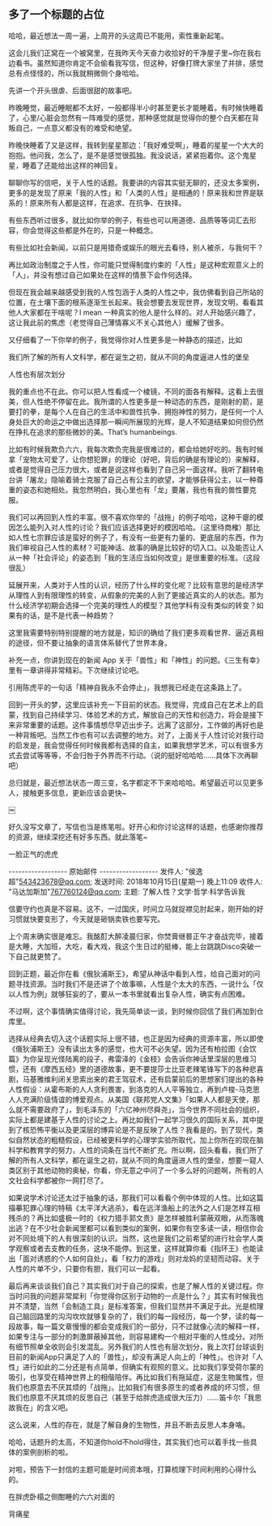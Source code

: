 ## 多了一个标题的占位
哈哈，最近想法一周一遍，上周开的头这周已不能用，索性重新起笔。

这会儿我们正窝在一个被窝里，在我昨天今天奋力收拾好的干净屋子里~你在我右边看书。虽然知道你肯定不会偷看我写信，但这种，好像打牌大家坐了并排，感觉总有点怪怪的，所以我就稍微侧个身哈哈。

先讲一个开头很虐、后面很甜的故事吧。

昨晚睡觉，最近睡眠都不太好，一般都得半小时甚至更长才能睡着。有时候快睡着了，心里/心脏会忽然有一阵难受的感觉，那种感觉就是觉得你的整个白天都在背叛自己，一点意义都没有的难受和绝望。

昨晚快睡着了又是这样，我转到星星那边：「我好难受啊」，睡着的星星一个大大的抱抱。他问我，怎么了，是不是感觉很孤独。我没说话，紧紧抱着你。这个鬼星星，睡着了还能给出这样的神回复。

聊聊你写的信吧，关于人性的话题。我要讲的内容其实挺无聊的，还没太多案例，更多的是发现了原来「我的人性」和「人类的人性」是相通的！原来我和世界是联系的！原来所有人都是这样，在追求、在抗争、在抉择。

有些东西听过很多，就比如你举的例子，有些也可以用道德、品质等等词汇去形容，你会觉得这些都是外在的，只是一种概念。

有些比如社会新闻，以前只是用猎奇或娱乐的眼光去看待，别人被杀，与我何干？

再比如政治制度之于人性，你可能只觉得制度约束的「人性」是这种宏观意义上的「人」，并没有想过自己如果处在这样的情景下会作何选择。

但现在我会越来越感受到我的人性包涵于人类的人性之中，我仿佛看到自己所站的位置，在土壤下面的根系逐渐生长起来。我会想要去发现世界，发现文明，看看其他人大家都在干啥呢？I mean 一种真实的他人是什么样的。对人开始感兴趣了，这让我此前的焦虑（老觉得自己薄情寡义不关心其他人）缓解了很多。

又仔细看了一下你举的例子，我觉得你对人性更多是一种静态的描述，比如

我们所了解的所有人文科学，都在诞生之初，就从不同的角度逼进人性的堡垒

人性也有层次划分

我的重点也不在此。你可以把人性看成一个棱镜，不同的面各有解释。这看上去很美，但人性绝不停留在此。我所谓的人性更多是一种动态的东西，是刚射的箭，是要打的拳，是每个人在自己的生活中和兽性抗争、拥抱神性的努力，是任何一个人身处巨大的命运之中做出选择那一瞬间所展现的光辉，是人不知道结果如何但仍然在挣扎在追求的那些微妙的美。That’s humanbeings.

比如有时候我欺负六六，我每次欺负完我是很难过的，都会给她好吃的。我有时候拿「宠物太可爱了，让你想犯罪」的理论（好吧，背后的确是有理论的）来解释，或者是觉得自己压力很大，或者是说这样也看到了自己另一面这样。我听了翻转电台讲「屠龙」隐喻着骑士克服了自己占有公主的欲望，才能够获得公主，以一种尊重的姿态和她相处。我忽然明白，我心里也有「龙」要屠，我也有我的兽性要克服。

我们可以再回到人性的丰富。很不喜欢你举的「战拖」的例子哈哈，这种干瘪的模因怎么能列入对人性的讨论？我们应该选择更好的模因哈哈。（这里待商榷）那比如人性七宗罪应该是蛮好的例子了，有没有一些更有力量的、更底层的东西，作为我们审视自己人性的素材？可能神话、故事的确是比较好的切入口。以及能否让人从一种「社会评论」的姿态到「我的生活应当如何改变」是很重要的标准。（这段很乱）

延展开来，人类对于人性的认识，经历了什么样的变化呢？比较有意思的是经济学从理性人到有限理性的转变，从假象的完美的人到了更接近真实的人的状态。那为什么经济学初期会选择一个完美的理性人的模型？其他学科有没有类似的转变？如果有的话，是不是代表一种趋势？

这里我需要特别特别提醒的地方就是，知识的确给了我们更多观看世界、逼近真相的途径，但不要让抽象的语言体系替代了世界本身。

补充一点，你讲到现在的新闻 App 关于「兽性」和「神性」的问题。《三生有幸》里有一章讲得非常精彩。下次继续讨论吧。

引用陈虎平的一句话「精神自我永不会停止」，我想我已经走在这条路上了。

回到一开头的梦，这里应该补充一下目前的状态。我觉得，完成自己在艺术上的启蒙，找到自己持续学习、体验艺术的方式，解放自己的天性和创造力，将会是接下来非常重要的话题。这件事情想尽早迈出步子。远离了这部分，工作做的再好也是一种背叛吧。当然工作也有可以去调整的地方。对了，上面关于人性讨论对我行动的启发是，我会觉得任何时候我都有选择的自主，如果我想学艺术，可以有很多方式去尝试等等等，不会归咎于外界而不行动。（说的挺好哈哈哈……具体下次再聊吧）

总归就是，最近想法状态一周三变，名字都定不下来哈哈哈。希望最近可以见更多人，接触更多信息，更新应该会更快~

￼

好久没写文章了，写信也当是练笔啦。好开心和你讨论这样的话题，也感谢你推荐的资源，继续深挖还有好多东西。就此落笔~

一脸正气的虎虎







------------------ 原始邮件 ------------------
发件人: "侯逸超"<543423678@qq.com>;
发送时间: 2018年10月15日(星期一) 晚上11:09
收件人: "马达加斯加"<767760124@qq.com>;
主题:  了解人性？文学·哲学·科学告诉我

信要守约也真是不容易。这不，一过国庆，时间立马就捉襟见肘起来，刚开始的好习惯就快要变形了，今天就是砸锅卖铁也要写完。

上个周末确实很是难忘。我酩酊大醉凌晨归家，你焚膏继晷正午才奋战完毕，接着是大睡，大加班，大吃，看大戏，我这个生日过的挺棒，能上台跳跳Disco突破一下自己就更赞了。

回到正题，最近你在看《俄狄浦斯王》，希望从神话中看到人性，给自己面对的问题寻找资源。当时我们不是还讲了个故事嘛，人性是个太大的东西，一说什么「仅以人性为例」就够狂妄的了，要从一本书里就看出复杂人性，确实有点困难。

不过啊，这个事情确实值得讨论，我先简单谈一谈，到时候你回信了我们再加到仓库里。

选择从经典去切入这个话题实际上很不错，也正是因为经典的资源丰富，所以即使《俄狄浦斯王》没有读出太多的感觉，也大可不必失望。因为还有柏拉图《会饮篇》为你呈现光怪陆离的段子，弗雷泽的《金枝》会告诉你神话里深层的思维习惯，还有《摩西五经》里的道德故事，更不要提莎士比亚老辣笔锋写下的各种悲喜剧，马基雅维利闭关思索出来的君王驾驭术，还有启蒙前后的思想家们提出的各种人性假设：从霍布斯的人人贪利畏害，到洛克的人人平等独立，再到卢梭-马克思人人充满阶级情谊的博爱观点。从美国《联邦党人文集》「如果人人都是天使，那么就不需要政府了」，到毛泽东的「六亿神州尽舜尧」，当今世界不同社会的组织，实际上都是建基于人性的讨论之上。再比如我们一起学习很久的国际关系，其中提到了核恐怖平衡以及更深层的博弈论是不是反映了人性？我看是的。到了现代，类似自然状态的粗糙假设，已经被更科学的心理学实验所取代，加上你所在的现在脑科学和教育学的努力，人性的词条在当代不断扩充。所以啊，回头看看，我们所了解的所有人文科学，都在诞生之初，就从不同的角度逼进人性的堡垒，想要一窥人类区别于其他动物的奥秘，你看，你无意之中问了一个多么好的问题啊，所有的人文社会科学都被你一网打尽了。

如果说学术讨论还太过于抽象的话，那我们可以看看个例中体现的人性。比如这篇描摹犯罪心理的特稿《太平洋大逃杀》，看在远洋渔船上的法外之人们是怎样互相残杀的？再比如盛极一时的《权力猎手郭文贵》是怎样被胜利蒙蔽双眼，从而落魄出逃？在不少社会新闻里都可以看到类似的案例，如果你有空多读一读，相信你会对不同处境下的人有很深刻的认识。当然，这也是我们之前希望的进行社会学人类学观察或者去支教的任务，这块不能停。到这里，这样就算你看《指环王》也能读出「面对诱惑的个人如何自处」，看「权力的游戏」则对龙妈的坚韧而动容。关于人性的片单不少，只要你有胆，我们可以一起看。

最后再来谈谈我们自己？其实我们对于自己的探索，也是了解人性的关键过程。你当时问我的问题非常犀利「你觉得你区别于动物的一点是什么？」其实有时候我也并不清楚，当然「会制造工具」是标准答案，但我们显然并不满足于此。光是梳理自己脑回路里的沟沟坎坎就够复杂的了，我们的每一段经历，每一个梦，读的每一段故事，每一篇文章慢慢的都会变成我们的一部分，只不过就像心流的解释一样，如果专注与一部分的刺激屏蔽掉其他，则容易建构一个相对平衡的人性成分。对所有细节照单全收则会引发混乱。另外我们的人性也有层次划分，我上次打台球谈到目前的新闻App只满足了人的「兽性」，却没有满足人向上的「神性」。也许对「人性」进行如此的二分还是有点简单，但确实有观照的意义。比如我们享受荷尔蒙的吸引，也享受在精神世界上的相偕陪伴。再比如我们有拖延症，这是生物属性，但我们也原意去不厌其烦的「战拖」。比如我们有很多原生的或者养成的坏习惯，但我们也原意不厌其烦的反思自己（甚至于给胖虎造成很大压力）……笛卡尔「我思故我在」的含义吧。

这么说来，人性的存在，就是了解自身的生物性，并且不断去反思人本身咯。

哈哈，话题升的太高，不知道你hold不hold得住，其实我们也可以着手找一些具体的案例剖析的啦。

对啦，预告下一封信的主题可能是时间资本哦，打算梳理下时间利用的心得什么的。

在胖虎卧榻之侧酣睡的六六对面的

背痛星
